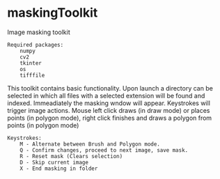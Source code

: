 # maskingToolkit
Image masking toolkit

	Required packages:
		numpy
		cv2
		tkinter
		os
		tifffile

This toolkit contains basic functionality.
Upon launch a directory can be selected in which all files with a selected extension will be found and indexed.
Immeadiately the masking wndow will appear. 
Keystrokes will trigger image actions. Mouse left click draws (in draw mode) or places points (in polygon mode), right click finishes and draws a polygon from points (in polygon mode)

	Keystrokes:
		M - Alternate between Brush and Polygon mode.
		Q - Confirm changes, proceed to next image, save mask.
		R - Reset mask (Clears selection)
		D - Skip current image
		X - End masking in folder
